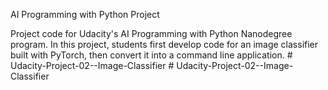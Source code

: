 AI Programming with Python Project

Project code for Udacity's AI Programming with Python Nanodegree program. In this project, students first develop code for an image classifier built with PyTorch, then convert it into a command line application.
#   U d a c i t y - P r o j e c t - 0 2 - - I m a g e - C l a s s i f i e r  
 #   U d a c i t y - P r o j e c t - 0 2 - - I m a g e - C l a s s i f i e r  
 